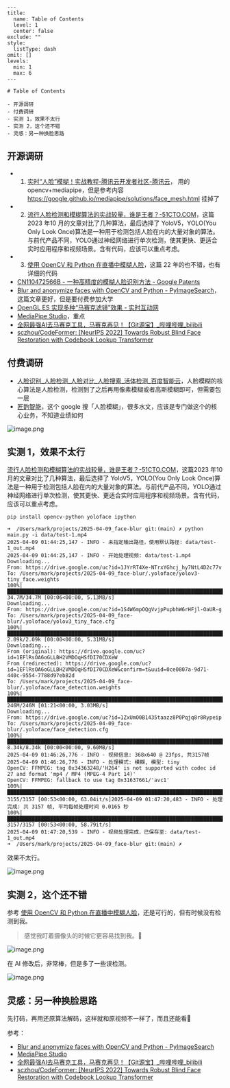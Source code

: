 
```insta-toc
---
title:
  name: Table of Contents
  level: 1
  center: false
exclude: ""
style:
  listType: dash
omit: []
levels:
  min: 1
  max: 6
---

# Table of Contents

- 开源调研
- 付费调研
- 实测 1，效果不太行
- 实测 2，这个还不错
- 灵感：另一种换脸思路
```

## 开源调研
- 1. [实时“人脸”模糊！实战教程-腾讯云开发者社区-腾讯云](https://cloud.tencent.com/developer/article/1872946)， 用的 opencv+mediapipe，但是参考内容 https://google.github.io/mediapipe/solutions/face_mesh.html 挂掉了
- 2. [流行人脸检测和模糊算法的实战较量，谁是王者？-51CTO.COM](https://www.51cto.com/article/768708.html)，这篇2023 年10 月的文章对比了几种算法，最后选择了 YoloV5，YOLO(You Only Look Once)算法是一种用于检测包括人脸在内的大量对象的算法。与前代产品不同，YOLO通过神经网络进行单次检测，使其更快、更适合实时应用程序和视频场景。含有代码，应该可以重点考虑。
- 3. [使用 OpenCV 和 Python 在直播中模糊人脸](https://mp.weixin.qq.com/s/JqSD9ITKbQdomciIiKKq-w)，这篇 22 年的也不错，也有详细的代码
- [CN110472566B - 一种高精度的模糊人脸识别方法 - Google Patents](https://patents.google.com/patent/CN110472566B/zh)
- [Blur and anonymize faces with OpenCV and Python - PyImageSearch](https://pyimagesearch.com/2020/04/06/blur-and-anonymize-faces-with-opencv-and-python/)，这篇文章更好，但是要付费参加大学
- [OpenGL ES 实现多种“马赛克滤镜”效果 - 实时互动网](https://www.nxrte.com/jishu/18022.html)
- [MediaPipe Studio](https://mediapipe-studio.webapps.google.com/studio/demo/face_landmarker)，重点
- [全网最强AI去马赛克工具，马赛克再见！【Git源宝】_哔哩哔哩_bilibili](https://www.bilibili.com/video/BV1J1bceAEEK/?vd_source=9cb028fe6c978c6816626901d9249eb1)
- [sczhou/CodeFormer: [NeurIPS 2022] Towards Robust Blind Face Restoration with Codebook Lookup Transformer](https://github.com/sczhou/CodeFormer)

## 付费调研

- [人脸识别_人脸检测_人脸对比_人脸搜索_活体检测_百度智能云](https://ai.baidu.com/ai-doc/FACE/yk37c1u4t)，人脸模糊的核心算法是人脸检测，检测到了之后再用像素模糊或者高斯模糊即可，但需要包一层
- [匠韵智能](http://www.aicv.club/product/aicv)，这个 google 搜「人脸模糊」，很多水文，应该是专门做这个的核心业务，不知道业绩如何

![image.png](https://poketto.oss-cn-hangzhou.aliyuncs.com/20250409022547.png?x-oss-process=image/resize,w_800/quality,q_95)


## 实测 1，效果不太行

[流行人脸检测和模糊算法的实战较量，谁是王者？-51CTO.COM](https://www.51cto.com/article/768708.html)，这篇2023 年10 月的文章对比了几种算法，最后选择了 YoloV5，YOLO(You Only Look Once)算法是一种用于检测包括人脸在内的大量对象的算法。与前代产品不同，YOLO通过神经网络进行单次检测，使其更快、更适合实时应用程序和视频场景。含有代码，应该可以重点考虑。

```shell
pip install opencv-python yoloface ipython
```

```shell
➜  /Users/mark/projects/2025-04-09_face-blur git:(main) ✗ python main.py -i data/test-1.mp4
2025-04-09 01:44:25,147 - INFO - 未指定输出路径，使用默认路径: data/test-1_out.mp4
2025-04-09 01:44:25,147 - INFO - 开始处理视频: data/test-1.mp4
Downloading...
From: https://drive.google.com/uc?id=1JYrRT4Xe-NTrxYGhcj_hy7NtL4D2c77v
To: /Users/mark/projects/2025-04-09_face-blur/.yoloface/yolov3-tiny_face.weights
100%|█████████████████████████████████████████████████████████████████████████████████████████████████████████████████████████████████████| 34.7M/34.7M [00:06<00:00, 5.13MB/s]
Downloading...
From: https://drive.google.com/uc?id=1S4W6mpOQgVvjpPupbhW6rHFjl-OaUR-g
To: /Users/mark/projects/2025-04-09_face-blur/.yoloface/yolov3_tiny_face.cfg
100%|█████████████████████████████████████████████████████████████████████████████████████████████████████████████████████████████████████| 2.09k/2.09k [00:00<00:00, 5.31MB/s]
Downloading...
From (original): https://drive.google.com/uc?id=1EFlRsOA6oGLLBH2VMDOqHSfDI70CDXeW
From (redirected): https://drive.google.com/uc?id=1EFlRsOA6oGLLBH2VMDOqHSfDI70CDXeW&confirm=t&uuid=0ce0807a-9d71-440c-9554-7788d97eb82d
To: /Users/mark/projects/2025-04-09_face-blur/.yoloface/face_detection.weights
100%|███████████████████████████████████████████████████████████████████████████████████████████████████████████████████████████████████████| 246M/246M [01:21<00:00, 3.03MB/s]
Downloading...
From: https://drive.google.com/uc?id=1ZxUmO0B1435taazz8P0Pqjq8r8Rypeip
To: /Users/mark/projects/2025-04-09_face-blur/.yoloface/face_detection.cfg
100%|█████████████████████████████████████████████████████████████████████████████████████████████████████████████████████████████████████| 8.34k/8.34k [00:00<00:00, 9.60MB/s]
2025-04-09 01:46:26,776 - INFO - 视频信息: 368x640 @ 23fps, 共3157帧
2025-04-09 01:46:26,776 - INFO - 处理模式: 模糊, 模型: tiny
OpenCV: FFMPEG: tag 0x34363248/'H264' is not supported with codec id 27 and format 'mp4 / MP4 (MPEG-4 Part 14)'
OpenCV: FFMPEG: fallback to use tag 0x31637661/'avc1'
100%|█████████████████████████████████████████████████████████████████████████████████████████████████████████████████████████████████████▉| 3155/3157 [00:53<00:00, 63.04it/s]2025-04-09 01:47:20,483 - INFO - 处理完成: 共 3157 帧, 平均每帧处理时间 0.0165 秒
100%|██████████████████████████████████████████████████████████████████████████████████████████████████████████████████████████████████████| 3157/3157 [00:53<00:00, 58.79it/s]
2025-04-09 01:47:20,539 - INFO - 视频处理完成，已保存至: data/test-1_out.mp4
➜  /Users/mark/projects/2025-04-09_face-blur git:(main) ✗ 
```

效果不太行。

![image.png](https://poketto.oss-cn-hangzhou.aliyuncs.com/20250409014752.png?x-oss-process=image/resize,w_800/quality,q_95)

## 实测 2，这个还不错

参考 [使用 OpenCV 和 Python 在直播中模糊人脸](https://mp.weixin.qq.com/s/JqSD9ITKbQdomciIiKKq-w)，还是可行的，但有时候没有检测到我。

> 感觉我盯着摄像头的时候它更容易找到我。🤔

![image.png](https://poketto.oss-cn-hangzhou.aliyuncs.com/20250409021132.png?x-oss-process=image/resize,w_800/quality,q_95)


在 AI 修改后，非常棒，但是多了一些误检测。

![image.png](https://poketto.oss-cn-hangzhou.aliyuncs.com/20250409020933.png?x-oss-process=image/resize,w_800/quality,q_95)

## 灵感：另一种换脸思路

先打码，再用还原算法解码，这样就和原视频不一样了，而且还能看🤔

参考：
- [Blur and anonymize faces with OpenCV and Python - PyImageSearch](https://pyimagesearch.com/2020/04/06/blur-and-anonymize-faces-with-opencv-and-python/)
- [MediaPipe Studio](https://mediapipe-studio.webapps.google.com/studio/demo/face_landmarker)
- [全网最强AI去马赛克工具，马赛克再见！【Git源宝】_哔哩哔哩_bilibili](https://www.bilibili.com/video/BV1J1bceAEEK/?vd_source=9cb028fe6c978c6816626901d9249eb1)
- [sczhou/CodeFormer: [NeurIPS 2022] Towards Robust Blind Face Restoration with Codebook Lookup Transformer](https://github.com/sczhou/CodeFormer)

